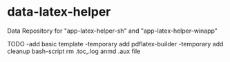# data-latex-helper
Data Repository for "app-latex-helper-sh" and "app-latex-helper-winapp"


TODO
-add basic template
-temporary add pdflatex-builder
-temporary add cleanup bash-script
  rm .toc,.log anmd .aux file